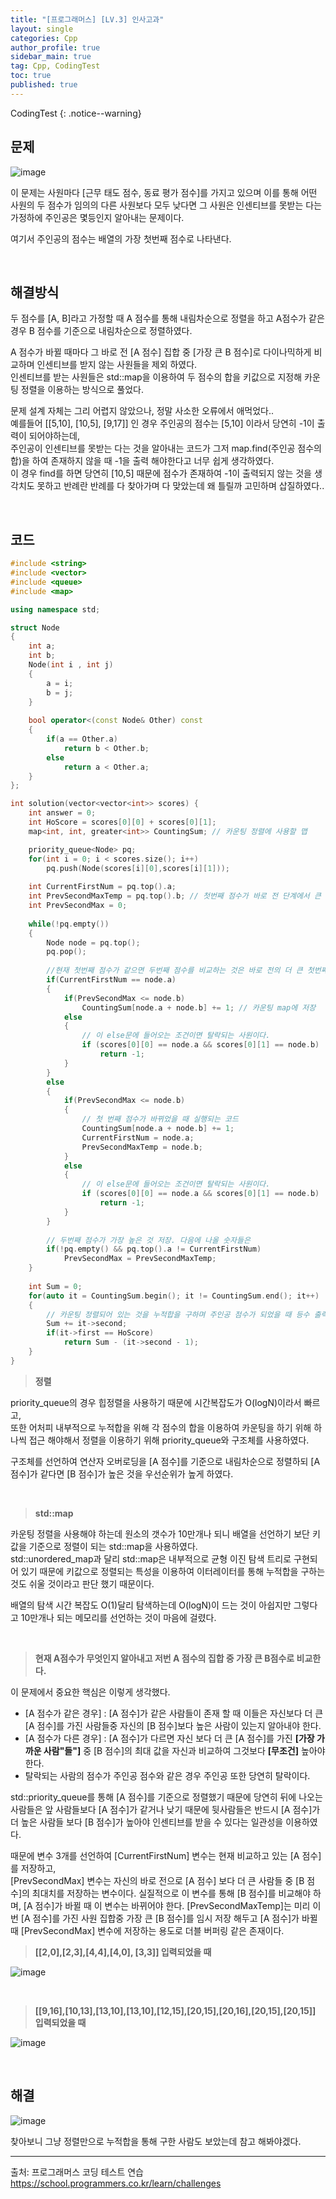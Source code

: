 ```yaml
---
title: "[프로그래머스] [LV.3] 인사고과"
layout: single
categories: Cpp
author_profile: true
sidebar_main: true
tag: Cpp, CodingTest
toc: true
published: true
---
```






CodingTest
{: .notice--warning}



## 문제

![image](https://github.com/PREADIM/PREADIM.github.io/assets/69719507/277b0ebd-27be-4246-84e2-cc8816e1ee05)

이 문제는 사원마다 [근무 태도 점수, 동료 평가 점수]를 가지고 있으며 이를 통해 어떤 사원의 두 점수가 임의의 다른 사원보다 모두 낮다면 그 사원은 인센티브를 못받는 다는 가정하에 주인공은 몇등인지 알아내는 문제이다.

여기서 주인공의 점수는 배열의 가장 첫번째 점수로 나타낸다.


<br>



## 해결방식


두 점수를 [A, B]라고 가정할 때 A 점수를 통해 내림차순으로 정렬을 하고 A점수가 같은 경우 B 점수를 기준으로 내림차순으로 정렬하였다.  

A 점수가 바뀔 때마다 그 바로 전 [A 점수] 집합 중 [가장 큰 B 점수]로 다이나믹하게 비교하며 인센티브를 받지 않는 사원들을 제외 하였다.    
인센티브를 받는 사원들은 std::map을 이용하여 두 점수의 합을 키값으로 지정해 카운팅 정렬을 이용하는 방식으로 풀었다.

문제 설계 자체는 그리 어렵지 않았으나, 정말 사소한 오류에서 애먹었다..   
예를들어 [[5,10], [10,5], [9,17]] 인 경우 주인공의 점수는 [5,10] 이라서 당연히 -1이 출력이 되어야하는데,   
주인공이 인센티브를 못받는 다는 것을 알아내는 코드가 그저 map.find(주인공 점수의 합)을 하여 존재하지 않을 때 -1을 출력 해야한다고 너무 쉽게 생각하였다.   
이 경우 find를 하면 당연히 [10,5] 때문에 점수가 존재하여 -1이 출력되지 않는 것을 생각치도 못하고 반례란 반례를 다 찾아가며 다 맞았는데 왜 틀릴까 고민하며 삽질하였다..


<br>


## 코드



```cpp
#include <string>
#include <vector>
#include <queue>
#include <map>

using namespace std;

struct Node
{
    int a;
    int b;
    Node(int i , int j)
    {
        a = i;
        b = j;
    }
    
    bool operator<(const Node& Other) const
    {
        if(a == Other.a)
            return b < Other.b;
        else
            return a < Other.a;
    }
};

int solution(vector<vector<int>> scores) {
    int answer = 0;
    int HoScore = scores[0][0] + scores[0][1];
    map<int, int, greater<int>> CountingSum; // 카운팅 정렬에 사용할 맵

    priority_queue<Node> pq;
    for(int i = 0; i < scores.size(); i++)
        pq.push(Node(scores[i][0],scores[i][1]));
    
    int CurrentFirstNum = pq.top().a;
    int PrevSecondMaxTemp = pq.top().b; // 첫번째 점수가 바로 전 단계에서 큰 수중 두번째 점수가 가장 높은 것을 임시저장
    int PrevSecondMax = 0;
    
    while(!pq.empty())
    {
        Node node = pq.top();
        pq.pop();
        
        //현재 첫번째 점수가 같으면 두번째 점수를 비교하는 것은 바로 전의 더 큰 첫번째 점수 중 가장 큰 값과 비교
        if(CurrentFirstNum == node.a)
        {
            if(PrevSecondMax <= node.b)
                CountingSum[node.a + node.b] += 1; // 카운팅 map에 저장
            else
            {
                // 이 else문에 들어오는 조건이면 탈락되는 사원이다.
                if (scores[0][0] == node.a && scores[0][1] == node.b)
                    return -1;
            }
        }
        else
        {
            if(PrevSecondMax <= node.b)
            {
                // 첫 번째 점수가 바뀌었을 때 실행되는 코드
                CountingSum[node.a + node.b] += 1;           
                CurrentFirstNum = node.a;
                PrevSecondMaxTemp = node.b;                          
            }
            else
            {
                // 이 else문에 들어오는 조건이면 탈락되는 사원이다.
                if (scores[0][0] == node.a && scores[0][1] == node.b)
                    return -1;
            }
        }
        
        // 두번째 점수가 가장 높은 것 저장. 다음에 나올 숫자들은 
        if(!pq.empty() && pq.top().a != CurrentFirstNum)
            PrevSecondMax = PrevSecondMaxTemp;            
    }
  
    int Sum = 0;    
    for(auto it = CountingSum.begin(); it != CountingSum.end(); it++)
    {
        // 카운팅 정렬되어 있는 것을 누적합을 구하며 주인공 점수가 되었을 때 등수 출력
        Sum += it->second;
        if(it->first == HoScore)
            return Sum - (it->second - 1);           
    }
}
```

> **정렬**

priority_queue의 경우 힙정렬을 사용하기 때문에 시간복잡도가 O(logN)이라서 빠르고,  
또한 어처피 내부적으로 누적합을 위해 각 점수의 합을 이용하여 카운팅을 하기 위해 하나씩 접근 해야해서 정렬을 이용하기 위해 priority_queue와 구조체를 사용하였다. 

구조체를 선언하여 연산자 오버로딩을 [A 점수]를 기준으로 내림차순으로 정렬하되 [A 점수]가 같다면 [B 점수]가 높은 것을 우선순위가 높게 하였다.

<br>

> **std::map**   

카운팅 정렬을 사용해야 하는데 원소의 갯수가 10만개나 되니 배열을 선언하기 보단 키값을 기준으로 정렬이 되는 std::map을 사용하였다.    
std::unordered_map과 달리 std::map은 내부적으로 균형 이진 탐색 트리로 구현되어 있기 때문에 키값으로 정렬되는 특성을 이용하여 이터레이터를 통해 누적합을 구하는 것도 쉬울 것이라고 판단 했기 때문이다.    

배열의 탐색 시간 복잡도 O(1)달리 탐색하는데 O(logN)이 드는 것이 아쉽지만 그렇다고 10만개나 되는 메모리를 선언하는 것이 마음에 걸렸다. 


<br>

> **현재 A점수가 무엇인지 알아내고 저번 A 점수의 집합 중 가장 큰 B점수로 비교한다.**

이 문제에서 중요한 핵심은 이렇게 생각했다.
* [A 점수가 같은 경우] : [A 점수]가 같은 사람들이 존재 할 때 이들은 자신보다 더 큰 [A 점수]를 가진 사람들중 자신의 [B 점수]보다 높은 사람이 있는지 알아내야 한다.
* [A 점수가 다른 경우] : [A 점수]가 다르면 자신 보다 더 큰 [A 점수]를 가진 **[가장 가까운 사람"들"]** 중 [B 점수]의 최대 값을 자신과 비교하여 그것보다 **[무조건]** 높아야한다.
* 탈락되는 사람의 점수가 주인공 점수와 같은 경우 주인공 또한 당연히 탈락이다.


std::priority_queue를 통해 [A 점수]를 기준으로 정렬했기 때문에 당연히 뒤에 나오는 사람들은 앞 사람들보다 [A 점수]가 같거나 낮기 때문에 뒷사람들은 반드시 [A 점수]가 더 높은 사람들 보다 [B 점수]가 높아야 인센티브를 받을 수 있다는 일관성을 이용하였다.

때문에 변수 3개를 선언하여 [CurrentFirstNum] 변수는 현재 비교하고 있는 [A 점수]를 저장하고,       
[PrevSecondMax] 변수는 자신의 바로 전으로 [A 점수] 보다 더 큰 사람들 중 [B 점수]의 최대치를 저장하는 변수이다. 실질적으로 이 변수를 통해 [B 점수]를 비교해야 하며, [A 점수]가 바뀔 때 이 변수는 바뀌어야 한다.
[PrevSecondMaxTemp]는 미리 이번 [A 점수]를 가진 사원 집합중 가장 큰 [B 점수]를 임시 저장 해두고 [A 점수]가 바뀔 때 [PrevSecondMax] 변수에 저장하는 용도로 더블 버퍼링 같은 존재이다.

> **[[2,0],[2,3],[4,4],[4,0], [3,3]] 입력되었을 때**

![image](https://github.com/PREADIM/PREADIM.github.io/assets/69719507/552161d5-801c-47f9-9949-45e8e5b84705)

<br>

> **[[9,16],[10,13],[13,10],[13,10],[12,15],[20,15],[20,16],[20,15],[20,15]] 입력되었을 때**

![image](https://github.com/PREADIM/PREADIM.github.io/assets/69719507/7556a046-4963-446e-b75f-a4f6ee258dfd)

<br>


## 해결

![image](https://github.com/PREADIM/PREADIM.github.io/assets/69719507/31b5d7ae-aafb-42b3-a971-9d152bfbc952)


찾아보니 그냥 정렬만으로 누적합을 통해 구한 사람도 보았는데 참고 해봐야겠다.



***

출처: 프로그래머스 코딩 테스트 연습    
https://school.programmers.co.kr/learn/challenges
